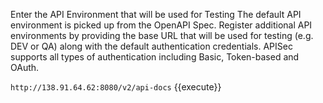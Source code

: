 Enter the API Environment that will be used for Testing
The default API environment is picked up from the OpenAPI Spec. Register additional API environments by providing the base URL that will be used for testing (e.g. DEV or QA) along with the default authentication credentials. APISec supports all types of authentication including Basic, Token-based and OAuth.

`http://138.91.64.62:8080/v2/api-docs` {{execute}}  